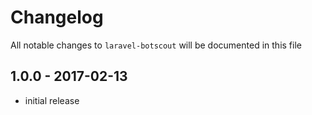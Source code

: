 # Changelog

All notable changes to `laravel-botscout` will be documented in this file

## 1.0.0 - 2017-02-13

- initial release

